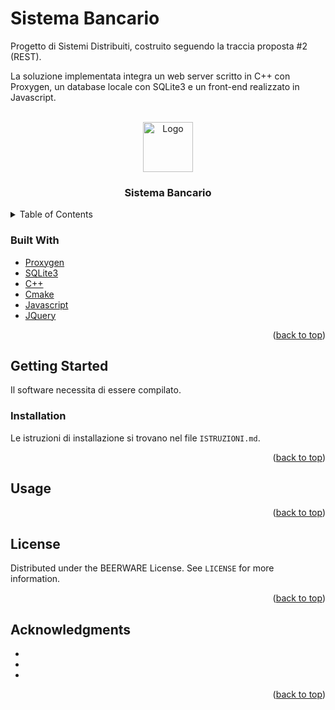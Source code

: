 # Sistema Bancario

Progetto di Sistemi Distribuiti, costruito seguendo la traccia proposta #2 (REST).

La soluzione implementata integra un web server scritto in C++ con Proxygen, un database locale con SQLite3 e un front-end realizzato in Javascript.

<div id="top"></div>
<!--
    template from https://github.com/othneildrew/Best-README-Template.git
  -->

<!-- PROJECT SHIELDS
     [![Contributors][contributors-shield]][contributors-url]
     [![Forks][forks-shield]][forks-url]
     [![Stargazers][stars-shield]][stars-url]
     [![Issues][issues-shield]][issues-url]
     [![MIT License][license-shield]][license-url]
     [![LinkedIn][linkedin-shield]][linkedin-url]
  -->

<!-- PROJECT LOGO -->
<br />
<div align="center">
  <a href="https://github.com/github_username/repo_name">
    <img src="runtime/static/img/logo.png" alt="Logo" width="80" height="80">
  </a>

  <h3 align="center">Sistema Bancario</h3>
</div>

<!-- TABLE OF CONTENTS -->
<details>
  <summary>Table of Contents</summary>
  <ol>
    <li>
        <a href="#built-with">Built With</a>
    </li>
    <li>
      <a href="#getting-started">Getting Started</a>
      <ul>
        <li><a href="#installation">Installation</a></li>
      </ul>
    </li>
    <li><a href="#usage">Usage</a></li>
    <li><a href="#license">License</a></li>
    <li><a href="#acknowledgments">Acknowledgments</a></li>
  </ol>
</details>

### Built With

* [Proxygen](https://github.com/facebook/proxygen.git)
* [SQLite3](https://www.sqlite.org/index.html)
* [C++](https://en.wikipedia.org/wiki/C%2B%2B)
* [Cmake](https://cmake.org/)
* [Javascript](https://en.wikipedia.org/wiki/JavaScript)
* [JQuery](https://jquery.com)

<p align="right">(<a href="#top">back to top</a>)</p>

<!-- GETTING STARTED -->
## Getting Started

Il software necessita di essere compilato.

### Installation

Le istruzioni di installazione si trovano nel file `ISTRUZIONI.md`.

<p align="right">(<a href="#top">back to top</a>)</p>

<!-- USAGE EXAMPLES -->
## Usage

<p align="right">(<a href="#top">back to top</a>)</p>

<!-- LICENSE -->
## License

Distributed under the BEERWARE License. See `LICENSE` for more information.

<p align="right">(<a href="#top">back to top</a>)</p>

<!-- ACKNOWLEDGMENTS -->
## Acknowledgments

* []()
* []()
* []()

<p align="right">(<a href="#top">back to top</a>)</p>